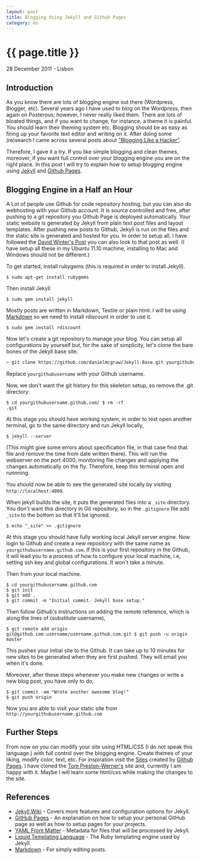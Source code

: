```yaml
---
layout: post
title: Blogging Using Jekyll and Github Pages
category: en
---
```


{{ page.title }}
================

<p class="meta">28 December 2011 - Lisbon</p>

Introduction
------------

As you know there are lots of blogging engine out there (Wordpress, Blogger,
etc).  Several years ago I have used to blog on the Wordpress, then again on
Posterous; however, I never really liked them. There are lots of bloated things,
and if you want to change, for instance, a theme it is painful. You should learn
their theming system etc. Blogging should be as easy as firing up your favorite
text editor and writing on it. After doing some (re)search I came across several
posts about ["Blogging Like a Hacker"][tompreston].

Therefore, I gave it a try. If you like simple blogging and clean themes,
moreover, if you want full control over your blogging engine you are on the
right place.  In this post I will try to explain how to setup blogging engine
using [Jekyll](http://github.com/mojombo/jekyll) and [Github
Pages](http://pages.github.com/).

Blogging Engine in a Half an Hour
---------------------------------

A Lot of people use Github for code repository hosting, but you can also do
webhosting with your Github account. It is source controlled and free, after
pushing to a git repository you Github Page is deployed automatically. Your
static website is generated by Jekyll from plain text post files and layout
templates. After pushing new posts to Github, Jekyll is run on the files and the
static site is generated and hosted for you.  In order to setup all, I have
followed the [David Winter's Post][davidwinter] you can also look to that post
as well. (I have setup all these in my Ubuntu 11.10 machine, installing to Mac
and Windows should not be different.)

To get started, install rubygems (this is required in order to install Jekyll).

<pre class="terminal"><code>$ sudo apt-get install rubygems</code></pre>

Then install Jekyll

<pre class="terminal"><code>$ sudo gem install jekyll</code></pre>

Mostly posts are written in Markdown, Textile or plain html. I will be using
[Markdown](http://daringfireball.net/projects/markdown/) so we need to install
rdiscount in order to use it.

<pre class="terminal"><code>$ sudo gem install rdiscount</code></pre>

Now let's create a git repository to manage your blog. You can setup all
configurations by yourself but, for the sake of simplicity, let's clone the bare
bones of the Jekyll base site.

```bash
> git clone https://github.com/danielmcgraw/Jekyll-Base.git yourgithubusername.github.com
```

Replace <code>yourgithubusername</code> with your Github username.

Now, we don't want the git history for this skeleton setup, so remove the .git
directory:

<pre class="terminal"><code>$ cd yourgithubusername.github.com/ $ rm -rf
.git</code></pre>

At this stage you should have working system, in order to test open another
terminal, go to the same directory and run Jekyll locally,

<pre class="terminal"><code>$ jekyll --server</code></pre>

(This might give some errors about specification file, in that case find that
file and remove the time from date written there).  This will run the webserver
on the port 4000, monitoring file changes and applying the changes automatically
on the fly. Therefore, keep this terminal open and runnning.

You should now be able to see the generated site locally by visiting
`http://localhost:4000`.

When jekyll builds the site, it puts the generated files into a
<code>_site</code> directory.  You don't want this directory in Git repository,
so in the <code>.gitignore</code> file add <code>_site</code> to the bottom so
that it'll be ignored.

<pre class="terminal"><code>$ echo "_site" >> .gitignore</code></pre>

At this stage you should have fully working local Jekyll server engine. Now
login to Github and create a new repository with the same name as
<code>yourgithubusername.github.com</code>. If this is your first repository in
the Github, it will lead you to a process of how to configure your local
machine, i.e, setting ssh key and global configurations. It won't take a minute.

Then from your local machine.

<pre class="terminal"><code>$ cd yourgithubusername.github.com
$ git init
$ git add .
$ git commit -m "Initial commit. Jekyll base setup."</code></pre>

Then follow Github's instructions on adding the remote reference, which is along
the lines of (substitute username),

<pre class="terminal"><code>$ git remote add origin
git@github.com:username/username.github.com.git $ git push -u origin
master</code></pre>

This pushes your initial site to the Github. It can take up to 10 minutes for
new sites to be generated when they are first pushed. They will email you when
it's done.

Moreover, after these steps whenever you make new changes or write a new blog
post, you have only to do,

<pre class="terminal"><code>$ git commit -am "Wrote another awesome blog!"
$ git push origin</code></pre>

Now you are able to visit your static site from
`http://yourgithubusername.github.com`

<!--
Custom Domains
--------------

One nice thing about Github Pages is that you can add your own domain name for
your site other than using <code>yourgithubusername.github.com</code>. Create a
file with name CNAME in your site folder and put domain name of your liking, for
instance, CNAME for this site is <code>morazow.me</code>.

<pre class="terminal"><code>$ cd yourgithubusername.github.com
$ touch CNAME
$ echo "morazow.me" > CNAME</code></pre>

After adding that file, you will need to modify your DNS settings by adding an A
record that points to 207.97.227.245.
-->

Further Steps
--------------

From now on you can modify your site using HTML/CSS (I do not speak this
language.) with full control over the blogging engine. Create themes of your
liking, modify color, text, etc.  For inspiration visit the
[Sites](https://github.com/mojombo/jekyll/wiki/sites) created by [Github
Pages](http://pages.github.com). I have cloned the [Tom
Preston-Werner's](http://github.com/mojombo/mojombo.github.com) site and,
currently I am happy with it. Maybe I will learn some html/css while making the
changes to the site.

References
----------

* [Jekyll Wiki](https://github.com/mojombo/jekyll/wiki/) - Covers more features
  and configuration options for Jekyll.
* [GitHub Pages](http://pages.github.com/) - An explanation on how to setup your
  personal GitHub page as well as how to setup pages for your projects.
* [YAML Front Matter][frontmatter] - Metadata for files that will be processed
  by Jekyll.
* [Liquid Templating Language](http://www.liquidmarkup.org/) - The Ruby
  templating engine used by Jekyll.
* [Markdown](http://daringfireball.net/projects/markdown/) - For simply editing
  posts.

[tompreston]: http://tom.preston-werner.com/2008/11/17/blogging-like-a-hacker.html
[davidwinter]: https://davidwinter.me/setting-up-github-pages/
[frontmatter]: https://github.com/mojombo/jekyll/wiki/yaml-front-matter
